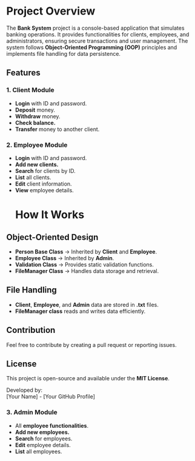 # Project Overview

The **Bank System** project is a console-based application that simulates banking operations. It provides functionalities for clients, employees, and administrators, ensuring secure transactions and user management. The system follows **Object-Oriented Programming (OOP)** principles and implements file handling for data persistence.

## Features

### 1. **Client Module**
- **Login** with ID and password.
- **Deposit** money.
- **Withdraw** money.
- **Check balance.**
- **Transfer** money to another client.

### 2. **Employee Module**
- **Login** with ID and password.
- **Add new clients.**
- **Search** for clients by ID.
- **List** all clients.
- **Edit** client information.
- **View** employee details.
  # How It Works

## **Object-Oriented Design**

- **Person Base Class** → Inherited by **Client** and **Employee**.
- **Employee Class** → Inherited by **Admin**.
- **Validation Class** → Provides static validation functions.
- **FileManager Class** → Handles data storage and retrieval.

## **File Handling**

- **Client**, **Employee**, and **Admin** data are stored in **.txt** files.
- **FileManager class** reads and writes data efficiently.

## **Contribution**

Feel free to contribute by creating a pull request or reporting issues.

## **License**

This project is open-source and available under the **MIT License**.

Developed by:  
[Your Name] - [Your GitHub Profile]


### 3. **Admin Module**
- All **employee functionalities**.
- **Add new employees.**
- **Search** for employees.
- **Edit** employee details.
- **List** all employees.
